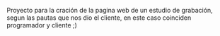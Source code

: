 Proyecto para la cración de la pagina web de un estudio de grabación, segun las pautas que nos dio el cliente, en este caso coinciden programador y cliente ;)
